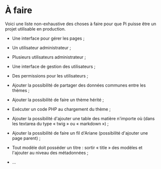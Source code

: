 # À faire

Voici une liste non-exhaustive des choses à faire pour que Pi puisse être un
projet utilisable en production.

- Une interface pour gérer les pages ;

- Un utilisateur administrateur ;

- Plusieurs utilisateurs administrateur ;

- Une interface de gestion des utilisateurs ;

- Des permissions pour les utilisateurs ;

- Ajouter la possibilité de partager des données communes entre les thèmes ;

- Ajouter la possibilité de faire un thème hérité ;

- Exécuter un code PHP au chargement du thème ;

- Ajouter la possibilité d'ajouter une table des matière n'importe où (dans les
  textarea du type « twig » ou « markdown ») ;

- Ajouter la possibilité de faire un fil d'Ariane (possibilité d'ajouter une
  page parent) ;

- Tout modèle doit posséder un titre : sortir « title » des modèles et l'ajouter
  au niveau des métadonnées ;

- ...
